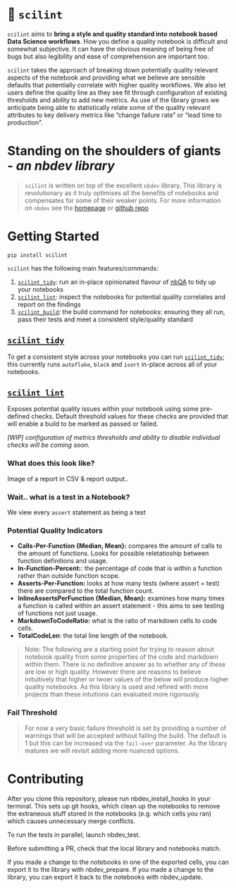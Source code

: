 # 🧐 `scilint`

<!-- WARNING: THIS FILE WAS AUTOGENERATED! DO NOT EDIT! -->

`scilint` aims to **bring a style and quality standard into notebook
based Data Science workflows**. How you define a quality notebook is
difficult and somewhat subjective. It can have the obvious meaning of
being free of bugs but also legibility and ease of comprehension are
important too.

`scilint` takes the approach of breaking down potentially quality
relevant aspects of the notebook and providing what we believe are
sensible defaults that potentially correlate with higher quality
workflows. We also let users define the quality line as they see fit
through configuration of existing thresholds and ability to add new
metrics. As use of the library grows we anticipate being able to
statistically relate some of the quality relevant attributes to key
delivery metrics like “change failure rate” or “lead time to
production”.

# Standing on the shoulders of giants - *an nbdev library*

> `scilint` is written on top of the excellent `nbdev` library. This
> library is revolutionary as it truly optimises all the benefits of
> notebooks and compensates for some of their weaker points. For more
> information on `nbdev` see the [homepage](https://nbdev.fast.ai/) or
> [github repo](https://github.com/fastai/nbdev)

# Getting Started

`pip install scilint`

`scilint` has the following main features/commands:

1.  [`scilint_tidy`](https://newday-data.github.io/scilint/scilint.html#scilint_tidy):
    run an in-place opinionated flavour of
    [nbQA](https://github.com/nbQA-dev/nbQA) to tidy up your notebooks
2.  [`scilint_lint`](https://newday-data.github.io/scilint/scilint.html#scilint_lint):
    inspect the notebooks for potential quality correlates and report on
    the findings
3.  [`scilint_build`](https://newday-data.github.io/scilint/scilint.html#scilint_build):
    the build command for notebooks: ensuring they all run, pass their
    tests and meet a consistent style/quality standard

## [`scilint_tidy`](https://newday-data.github.io/scilint/scilint.html#scilint_tidy)

To get a consistent style across your notebooks you can run
[`scilint_tidy`](https://newday-data.github.io/scilint/scilint.html#scilint_tidy);
this currently runs `autoflake`, `black` and `isort` in-place across all
of your notebooks.

## [`scilint_lint`](https://newday-data.github.io/scilint/scilint.html#scilint_lint)

Exposes potential quality issues within your notebook using some
pre-defined checks. Default threshold values for these checks are
provided that will enable a build to be marked as passed or failed.

*\[WIP\] configuration of metrics thresholds and ability to disable
individual checks will be coming soon.*

### What does this look like?

Image of a report in CSV & report output..

### Wait.. what is a test in a Notebook?

We view every `assert` statement as being a test

### Potential Quality Indicators

- **Calls-Per-Function {Median, Mean}:** compares the amount of calls to
  the amount of functions. Looks for possible reletatioship between
  function definitions and usage.
- **In-Function-Percent:**: the percentage of code that is within a
  function rather than outside function scope.
- **Asserts-Per-Function:** looks at how many tests (where assert =
  test) there are compared to the total function count.
- **InlineAssertsPerFunction {Median, Mean}:** examines how many times a
  function is called within an assert statement - this aims to see
  testing of functions not just usage.
- **MarkdownToCodeRatio:** what is the ratio of markdown cells to code
  cells.
- **TotalCodeLen**: the total line length of the notebook.

> Note: The following are a starting point for trying to reason about
> notebook quality from some properties of the code and markdown within
> them. There is no definitive answer as to whether any of these are low
> or high quality. However there are reasons to believe inituitively
> that higher or lwoer values of the below will produce higher quality
> notebooks. As this library is used and refined with more projects than
> these intuitions can evaluated more rigorously.

### Fail Threshold

> For now a very basic failure threshold is set by providing a number of
> warnings that will be accepted without failing the build. The default
> is 1 but this can be increased via the `fail-over` parameter. As the
> library matures we will revisit adding more nuanced options.

# Contributing

After you clone this repository, please run nbdev_install_hooks in your
terminal. This sets up git hooks, which clean up the notebooks to remove
the extraneous stuff stored in the notebooks (e.g. which cells you ran)
which causes unnecessary merge conflicts.

To run the tests in parallel, launch nbdev_test.

Before submitting a PR, check that the local library and notebooks
match.

If you made a change to the notebooks in one of the exported cells, you
can export it to the library with nbdev_prepare. If you made a change to
the library, you can export it back to the notebooks with nbdev_update.

